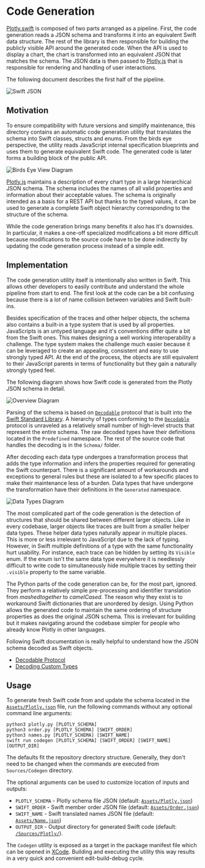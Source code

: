
# Code Generation


[Plotly.swift] is composed of two parts arranged as a pipeline. First, the code generation reads a JSON schema and transforms it into an equivalent Swift data structure. The rest of the library is then responsible for building the publicly visible API around the generated code. When the API is used to display a chart, the chart is transformed into an equivalent JSON that matches the schema. The JSON data is then passed to [Plotly.js] that is responsible for rendering and handling of user interactions.

The following document describes the first half of the pipeline.

![Swift JSON]


## Motivation

To ensure compatibility with future versions and simplify maintenance, this directory contains an automatic code generation utility that translates the schema into Swift classes, structs and enums. From the birds eye perspective, the utility reads JavaScript internal specification blueprints and uses them to generate equivalent Swift code. The generated code is later forms a building block of the public API.

![Birds Eye View Diagram]

[Plotly.js] maintains a description of every chart type in a large hierarchical JSON schema. The schema includes the names of all valid properties and information about their acceptable values. The schema is originally intended as a basis for a REST API but thanks to the typed values, it can be used to generate a complete Swift object hierarchy corresponding to the structure of the schema.

While the code generation brings many benefits it also has it's downsides. In particular, it makes a one-off specialized modifications a bit more difficult because modifications to the source code have to be done indirectly by updating the code generation process instead of a simple edit.


## Implementation

The code generation utility itself is intentionally also written in Swift. This allows other developers to easily contribute and understand the whole pipeline from start to end. The first look at the code can be a bit confusing because there is a lot of name collision between variables and Swift built-ins.

Besides specification of the traces and other helper objects, the schema also contains a built-in a type system that is used by all properties. JavaScripts is an untyped language and it's conventions differ quite a bit from the Swift ones. This makes designing a well working interoperability a challenge. The type system makes the challenge much easier because it can be leveraged to create an appealing, consistent and easy to use strongly typed API. At the end of the process, the objects are still equivalent to their JavaScript parents in terms of functionality but they gain a naturally strongly typed feel.

The following diagram shows how Swift code is generated from the Plotly JSON schema in detail.

![Overview Diagram]

Parsing of the schema is based on [`Decodable`] protocol that is built into the [Swift Standard Library]. A hierarchy of types conforming to the [`Decodable`] protocol is unraveled as a relatively small number of high-level structs that represent the entire schema. The raw decoded types have their definitions located in the `Predefined` namespace. The rest of the source code that handles the decoding is in the `Schema/` folder.

After decoding each data type undergoes a transformation process that adds the type information and infers the properties required for generating the Swift counterpart. There is a significant amount of workarounds and exceptions to general rules but these are isolated to a few specific places to make their maintenance less of a burden. Data types that have undergone the transformation have their definitions in the `Generated` namespace.

![Data Types Diagram]

The most complicated part of the code generation is the detection of structures that should be shared between different larger objects. Like in every codebase, larger objects like traces are built from a smaller helper data types. These helper data types naturally appear in multiple places. This is more or less irrelevant to JavaScript due to the lack of typing. However, in Swift multiple definitions of a type with the same functionality hurt usability. For instance, each trace can be hidden by setting its `Visible` enum. If the enum isn't the same data type everywhere it is needlessly difficult to write code to simultaneously hide multiple traces by setting their `.visible` property to the same variable.

The Python parts of the code generation can be, for the most part, ignored. They perform a relatively simple pre-processing and identifier translation from _mashedtogether_ to _camelCased_. The reason why they exist is to workaround Swift dictionaries that are unordered by design. Using Python allows the generated code to maintain the same ordering of structure properties as does the original JSON schema. This is irrelevant for building but it makes navigating around the codebase simpler for people who already know Plotly in other languages.

Following Swift documentation is really helpful to understand how the JSON schema decoded as Swift objects.
- [Decodable Protocol][`Decodable`]
- [Decoding Custom Types]


## Usage

To generate fresh Swift code from and update the schema located in the [`Assets/Plotly.json`] file, run the following commands without any optional command line arguments:

```shell
python3 plotly.py [PLOTLY_SCHEMA]
python3 order.py [PLOTLY_SCHEMA] [SWIFT_ORDER]
python3 names.py [PLOTLY_SCHEMA] [SWIFT_NAME]
swift run codegen [PLOTLY_SCHEMA] [SWIFT_ORDER] [SWIFT_NAME] [OUTPUT_DIR]
```

The defaults fit the repository directory structure. Generally, they don't need to be changed when the commands are executed from `Sources/Codegen` directory.

The optional arguments can be used to customize location of inputs and outputs:
 - `PLOTLY_SCHEMA` - Plotly schema file JSON (default: [`Assets/Plotly.json`])
 - `SWIFT_ORDER` - Swift member order JSON file (default: [`Assets/Order.json`])
 - `SWIFT_NAME` - Swift translated names JSON file (default: [`Assets/Name.json`])
 - `OUTPUT_DIR` - Output directory for generated Swift code (default: [`/Sources/Plotly/`]).

The `Codegen` utility is exposed as a target in the package manifest file which can be opened in [XCode]. Building and executing the utility this way results in a very quick and convenient edit-build-debug cycle.





[Plotly.swift]: https://github.com/vojtamolda/Plotly.swift/
[Plotly.py]: https://github.com/plotly/plotly.py/
[Plotly.js]: https://github.com/plotly/plotly.js/

[Swift JSON]: https://t1.daumcdn.net/cfile/tistory/9905A133599248C827 "Swift & JSON"

[Birds Eye View Diagram]: https://raw.githubusercontent.com/vojtamolda/Plotly.swift/master/Examples/Diagrams/Codegen%20-%20Bird%20Eye%20View.png "Birds Eye View Diagram"
[Overview Diagram]: https://raw.githubusercontent.com/vojtamolda/Plotly.swift/master/Examples/Diagrams/Codegen%20-%20Overview.png "Overview Diagram"
[Data Types Diagram]: https://raw.githubusercontent.com/vojtamolda/Plotly.swift/master/Examples/Diagrams/Codegen%20-%20Data%20Types.png "Data Types Diagram"

[Swift Standard Library]: https://developer.apple.com/documentation/swift/swift_standard_library
[`Decodable`]: https://developer.apple.com/documentation/swift/decodable
[Decoding Custom Types]: https://developer.apple.com/documentation/foundation/archives_and_serialization/encoding_and_decoding_custom_types

[`Assets/Plotly.json`]: Assets/Plotly.json
[`Assets/Order.json`]: Assets/Order.json
[`Assets/Name.json`]: Assets/Name.json
[`/Sources/Plotly/`]: ../Plotly/

[XCode]: https://developer.apple.com/xcode/
